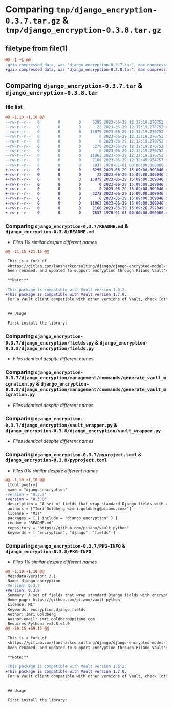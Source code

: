 # Comparing `tmp/django_encryption-0.3.7.tar.gz` & `tmp/django_encryption-0.3.8.tar.gz`

## filetype from file(1)

```diff
@@ -1 +1 @@
-gzip compressed data, was "django_encryption-0.3.7.tar", max compression
+gzip compressed data, was "django_encryption-0.3.8.tar", max compression
```

## Comparing `django_encryption-0.3.7.tar` & `django_encryption-0.3.8.tar`

### file list

```diff
@@ -1,10 +1,10 @@
--rw-r--r--   0        0        0     6295 2023-06-29 12:32:19.270752 django_encryption-0.3.7/README.md
--rw-r--r--   0        0        0       22 2023-06-29 12:32:19.270752 django_encryption-0.3.7/django_encryption/__init__.py
--rw-r--r--   0        0        0    15879 2023-06-29 12:32:19.270752 django_encryption-0.3.7/django_encryption/fields.py
--rw-r--r--   0        0        0        0 2023-06-29 12:32:19.270752 django_encryption-0.3.7/django_encryption/management/__init__.py
--rw-r--r--   0        0        0        0 2023-06-29 12:32:19.270752 django_encryption-0.3.7/django_encryption/management/commands/__init__.py
--rw-r--r--   0        0        0     3278 2023-06-29 12:32:19.270752 django_encryption-0.3.7/django_encryption/management/commands/generate_vault_migration.py
--rw-r--r--   0        0        0        0 2023-06-29 12:32:19.270752 django_encryption-0.3.7/django_encryption/py.typed
--rw-r--r--   0        0        0    11063 2023-06-29 12:32:19.270752 django_encryption-0.3.7/django_encryption/vault_wrapper.py
--rw-r--r--   0        0        0     2160 2023-06-29 12:32:49.954757 django_encryption-0.3.7/pyproject.toml
--rw-r--r--   0        0        0     7837 1970-01-01 00:00:00.000000 django_encryption-0.3.7/PKG-INFO
+-rw-r--r--   0        0        0     6295 2023-06-29 15:09:00.309046 django_encryption-0.3.8/README.md
+-rw-r--r--   0        0        0       22 2023-06-29 15:09:00.309046 django_encryption-0.3.8/django_encryption/__init__.py
+-rw-r--r--   0        0        0    15879 2023-06-29 15:09:00.309046 django_encryption-0.3.8/django_encryption/fields.py
+-rw-r--r--   0        0        0        0 2023-06-29 15:09:00.309046 django_encryption-0.3.8/django_encryption/management/__init__.py
+-rw-r--r--   0        0        0        0 2023-06-29 15:09:00.309046 django_encryption-0.3.8/django_encryption/management/commands/__init__.py
+-rw-r--r--   0        0        0     3278 2023-06-29 15:09:00.309046 django_encryption-0.3.8/django_encryption/management/commands/generate_vault_migration.py
+-rw-r--r--   0        0        0        0 2023-06-29 15:09:00.309046 django_encryption-0.3.8/django_encryption/py.typed
+-rw-r--r--   0        0        0    11063 2023-06-29 15:09:00.309046 django_encryption-0.3.8/django_encryption/vault_wrapper.py
+-rw-r--r--   0        0        0     2160 2023-06-29 15:09:26.797049 django_encryption-0.3.8/pyproject.toml
+-rw-r--r--   0        0        0     7837 1970-01-01 00:00:00.000000 django_encryption-0.3.8/PKG-INFO
```

### Comparing `django_encryption-0.3.7/README.md` & `django_encryption-0.3.8/README.md`

 * *Files 1% similar despite different names*

```diff
@@ -21,15 +21,15 @@
 
 This is a fork of
 <https://gitlab.com/lansharkconsulting/django/django-encrypted-model-fields> which in turn is a fork of <https://github.com/foundertherapy/django-cryptographic-fields>. It has
 been renamed, and updated to support encryption through Piiano Vault's API.
 
 **Note:**
 
-This package is compatible with Vault version 1.6.2.
+This package is compatible with Vault version 1.7.0.
 For a Vault client compatible with other versions of Vault, check [other versions of this package](https://pypi.org/project/django-encryption/).
 
 
 ## Usage
 
 First install the library:
```

### Comparing `django_encryption-0.3.7/django_encryption/fields.py` & `django_encryption-0.3.8/django_encryption/fields.py`

 * *Files identical despite different names*

### Comparing `django_encryption-0.3.7/django_encryption/management/commands/generate_vault_migration.py` & `django_encryption-0.3.8/django_encryption/management/commands/generate_vault_migration.py`

 * *Files identical despite different names*

### Comparing `django_encryption-0.3.7/django_encryption/vault_wrapper.py` & `django_encryption-0.3.8/django_encryption/vault_wrapper.py`

 * *Files identical despite different names*

### Comparing `django_encryption-0.3.7/pyproject.toml` & `django_encryption-0.3.8/pyproject.toml`

 * *Files 0% similar despite different names*

```diff
@@ -1,10 +1,10 @@
 [tool.poetry]
 name = "django-encryption"
-version = "0.3.7"
+version = "0.3.8"
 description = "A set of fields that wrap standard Django fields with encryption provided Piiano Vault."
 authors = ["Imri Goldberg <imri.goldberg@piiano.com>"]
 license = "MIT"
 packages = [ { include = "django_encryption" } ]
 readme = "README.md"
 repository = "https://github.com/piiano/vault-python"
 keywords = [ "encryption", "django", "fields" ]
```

### Comparing `django_encryption-0.3.7/PKG-INFO` & `django_encryption-0.3.8/PKG-INFO`

 * *Files 1% similar despite different names*

```diff
@@ -1,10 +1,10 @@
 Metadata-Version: 2.1
 Name: django-encryption
-Version: 0.3.7
+Version: 0.3.8
 Summary: A set of fields that wrap standard Django fields with encryption provided Piiano Vault.
 Home-page: https://github.com/piiano/vault-python
 License: MIT
 Keywords: encryption,django,fields
 Author: Imri Goldberg
 Author-email: imri.goldberg@piiano.com
 Requires-Python: >=3.8,<4.0
@@ -59,15 +59,15 @@
 
 This is a fork of
 <https://gitlab.com/lansharkconsulting/django/django-encrypted-model-fields> which in turn is a fork of <https://github.com/foundertherapy/django-cryptographic-fields>. It has
 been renamed, and updated to support encryption through Piiano Vault's API.
 
 **Note:**
 
-This package is compatible with Vault version 1.6.2.
+This package is compatible with Vault version 1.7.0.
 For a Vault client compatible with other versions of Vault, check [other versions of this package](https://pypi.org/project/django-encryption/).
 
 
 ## Usage
 
 First install the library:
```

